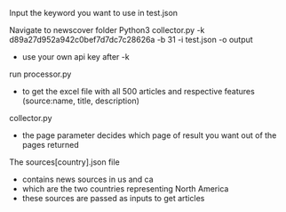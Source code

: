 Input the keyword you want to use in test.json

Navigate to newscover folder
Python3 collector.py -k d89a27d952a942c0bef7d7dc7c28626a -b 31 -i test.json -o output
- use your own api key after -k

run processor.py 
- to get the excel file with all 500 articles and respective features (source:name, title, description)


collector.py
- the page parameter decides which page of result you want out of the pages returned

The sources[country].json file
- contains news sources in us and ca
- which are the two countries representing North America
- these sources are passed as inputs to get articles


